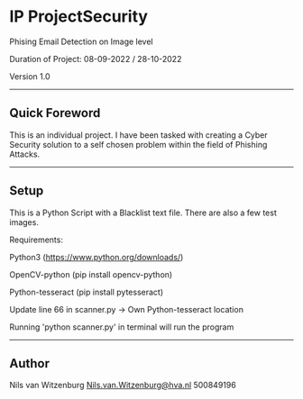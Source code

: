 # IP ProjectSecurity
Phising Email Detection on Image level

Duration of Project: 08-09-2022 / 28-10-2022

Version 1.0

-----

## Quick Foreword
This is an individual project. I have been tasked with creating a Cyber Security solution to a self chosen problem within the field of Phishing Attacks.

-----

## Setup
This is a Python Script with a Blacklist text file. There are also a few test images. 

Requirements:

Python3 (https://www.python.org/downloads/)

OpenCV-python (pip install opencv-python)

Python-tesseract (pip install pytesseract)


Update line 66 in scanner.py -> Own Python-tesseract location

Running 'python scanner.py' in terminal will run the program

-----
## Author
Nils van Witzenburg 
Nils.van.Witzenburg@hva.nl
500849196
